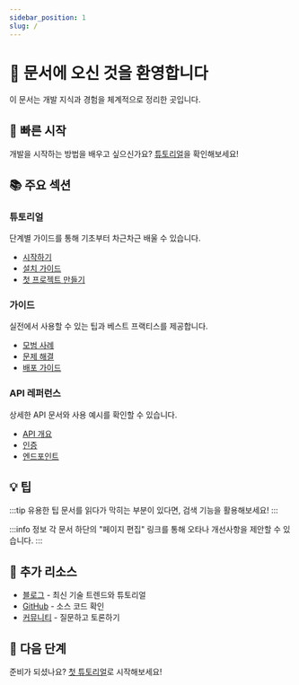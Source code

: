 ```yaml
---
sidebar_position: 1
slug: /
---
```


# 👋 문서에 오신 것을 환영합니다

이 문서는 개발 지식과 경험을 체계적으로 정리한 곳입니다.

## 🚀 빠른 시작

개발을 시작하는 방법을 배우고 싶으신가요? [튜토리얼](/docs/tutorial/getting-started)을 확인해보세요!

## 📚 주요 섹션

### 튜토리얼
단계별 가이드를 통해 기초부터 차근차근 배울 수 있습니다.

- [시작하기](/docs/tutorial/getting-started)
- [설치 가이드](/docs/tutorial/installation)
- [첫 프로젝트 만들기](/docs/tutorial/first-project)

### 가이드
실전에서 사용할 수 있는 팁과 베스트 프랙티스를 제공합니다.

- [모범 사례](/docs/guides/best-practices)
- [문제 해결](/docs/guides/troubleshooting)
- [배포 가이드](/docs/guides/deployment)

### API 레퍼런스
상세한 API 문서와 사용 예시를 확인할 수 있습니다.

- [API 개요](/docs/api/overview)
- [인증](/docs/api/authentication)
- [엔드포인트](/docs/api/endpoints)

## 💡 팁

:::tip 유용한 팁
문서를 읽다가 막히는 부분이 있다면, 검색 기능을 활용해보세요!
:::

:::info 정보
각 문서 하단의 "페이지 편집" 링크를 통해 오타나 개선사항을 제안할 수 있습니다.
:::

## 🔗 추가 리소스

- [블로그](/blog) - 최신 기술 트렌드와 튜토리얼
- [GitHub](https://github.com/your-username) - 소스 코드 확인
- [커뮤니티](https://github.com/your-username/discussions) - 질문하고 토론하기

## 📖 다음 단계

준비가 되셨나요? [첫 튜토리얼](/docs/tutorial/getting-started)로 시작해보세요!
